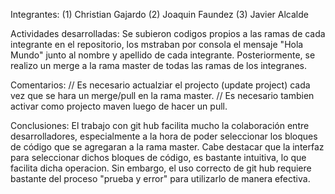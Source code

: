Integrantes: 
(1) Christian Gajardo
(2) Joaquin Faundez
(3) Javier Alcalde

Actividades desarrolladas:
Se subieron codigos propios a las ramas de cada integrante en el repositorio, los mstraban por consola el mensaje "Hola Mundo" 
junto al nombre y apellido de cada integrante.
Posteriormente, se realizo un merge a la rama master de todas las ramas de los integranes.

Comentarios: 
// Es necesario actualziar el projecto (update project) cada vez que se hara un merge/pull en la rama master.
// Es necesario tambien activar como projecto maven luego de hacer un pull.

Conclusiones:
El trabajo con git hub facilita mucho la colaboración entre desarrolladores, especialmente a la hora de poder seleccionar los bloques de código
que se agregaran a la rama master. Cabe destacar que la interfaz para seleccionar dichos bloques de código, es bastante intuitiva, lo que facilita
dicha operacion.
Sin embargo, el uso correcto de git hub requiere bastante del proceso "prueba y error" para utilizarlo de manera efectiva.
